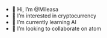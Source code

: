 - 👋 Hi, I’m @Mileasa
- 👀 I’m interested in cryptocurrency
- 🌱 I’m currently learning AI
- 💞️ I’m looking to collaborate on atom

<!---
Mileasa/Mileasa is a ✨ special ✨ repository because its `README.md` (this file) appears on your GitHub profile.
You can click the Preview link to take a look at your changes.
--->
